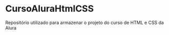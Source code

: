 # CursoAluraHtmlCSS

Repositório utilizado para armazenar o projeto do curso de HTML e CSS da Alura
